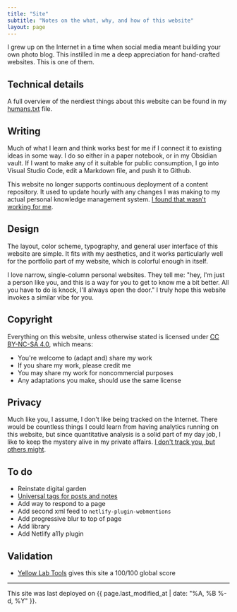```yaml
---
title: "Site"
subtitle: "Notes on the what, why, and how of this website"
layout: page
---
```

I grew up on the Internet in a time when social media meant building your own photo blog. This instilled in me a deep appreciation for hand-crafted websites. This is one of them.

## Technical details
A full overview of the nerdiest things about this website can be found in my [humans.txt](/humans.txt) file.

## Writing
Much of what I learn and think works best for me if I connect it to existing ideas in some way. I do so either in a paper notebook, or in my Obsidian vault. If I want to make any of it suitable for public consumption, I go into Visual Studio Code, edit a Markdown file, and push it to Github.

This website no longer supports continuous deployment of a content repository. It used to update hourly with any changes I was making to my actual personal knowledge management system. [I found that wasn't working for me](https://tech.lgbt/@zinzy/109762215863198767).

## Design
The layout, color scheme, typography, and general user interface of this website are simple. It fits with my aesthetics, and it works particularly well for the portfolio part of my website, which is colorful enough in itself.

I love narrow, single-column personal websites. They tell me: "hey, I'm just a person like you, and this is a way for you to get to know me a bit better. All you have to do is knock, I'll always open the door." I truly hope this website invokes a similar vibe for you.

## Copyright
Everything on this website, unless otherwise stated is licensed under [CC BY-NC-SA 4.0](http://creativecommons.org/licenses/by-nc-sa/4.0/?ref=chooser-v1), which means: 

- You're welcome to (adapt and) share my work
- If you share my work, please credit me
- You may share my work for noncommercial purposes
- Any adaptations you make, should use the same license

## Privacy
Much like you, I assume, I don't like being tracked on the Internet. There would be countless things I could learn from having analytics running on this website, but since quantitative analysis is a solid part of my day job, I like to keep the mystery alive in my private affairs. [I don't track you, but others might](https://www.zylstra.org/blog/2020/01/i-dont-track-you-here-but-others-might/).

## To do
- Reinstate digital garden
- [Universal tags for posts and notes](https://github.com/jekyll/jekyll-archives/pull/88)
- Add way to respond to a page
- Add second xml feed to `netlify-plugin-webmentions`
- Add progressive blur to top of page  
- Add library  
- Add Netlify a11y plugin

## Validation
- [Yellow Lab Tools](https://yellowlab.tools/result/gisuezq3xg) gives this site a 100/100 global score

---

This site was last deployed on {{ page.last_modified_at | date: "%A, %B %-d, %Y" }}.